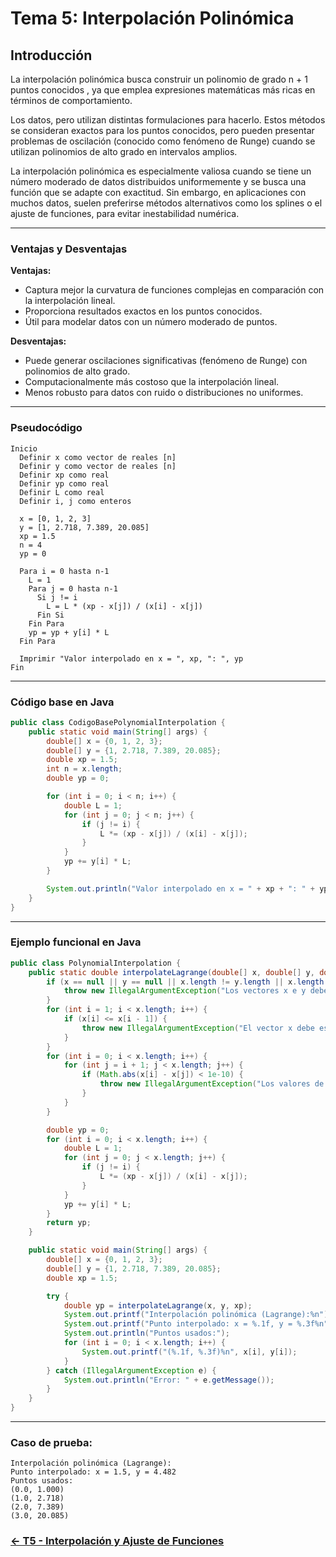 # Tema 5: Interpolación Polinómica

## Introducción 

La interpolación polinómica busca construir un polinomio de grado n + 1 puntos conocidos , ya que emplea expresiones matemáticas más ricas en términos de comportamiento.

Los datos, pero utilizan distintas formulaciones para hacerlo. Estos métodos se consideran exactos para los puntos conocidos, pero pueden presentar problemas de oscilación (conocido como fenómeno de Runge) cuando se utilizan polinomios de alto grado en intervalos amplios.

La interpolación polinómica es especialmente valiosa cuando se tiene un número moderado de datos distribuidos uniformemente y se busca una función que se adapte con exactitud. Sin embargo, en aplicaciones con muchos datos, suelen preferirse métodos alternativos como los splines o el ajuste de funciones, para evitar inestabilidad numérica.

---

### Ventajas y Desventajas

**Ventajas:**
- Captura mejor la curvatura de funciones complejas en comparación con la interpolación lineal.
- Proporciona resultados exactos en los puntos conocidos.
- Útil para modelar datos con un número moderado de puntos.

**Desventajas:**
- Puede generar oscilaciones significativas (fenómeno de Runge) con polinomios de alto grado.
- Computacionalmente más costoso que la interpolación lineal.
- Menos robusto para datos con ruido o distribuciones no uniformes.

---

### Pseudocódigo

```text
Inicio
  Definir x como vector de reales [n]
  Definir y como vector de reales [n]
  Definir xp como real
  Definir yp como real
  Definir L como real
  Definir i, j como enteros

  x = [0, 1, 2, 3]
  y = [1, 2.718, 7.389, 20.085]
  xp = 1.5
  n = 4
  yp = 0

  Para i = 0 hasta n-1
    L = 1
    Para j = 0 hasta n-1
      Si j != i
        L = L * (xp - x[j]) / (x[i] - x[j])
      Fin Si
    Fin Para
    yp = yp + y[i] * L
  Fin Para

  Imprimir "Valor interpolado en x = ", xp, ": ", yp
Fin
```

---

### Código base en Java

```java
public class CodigoBasePolynomialInterpolation {
    public static void main(String[] args) {
        double[] x = {0, 1, 2, 3};
        double[] y = {1, 2.718, 7.389, 20.085};
        double xp = 1.5;
        int n = x.length;
        double yp = 0;

        for (int i = 0; i < n; i++) {
            double L = 1;
            for (int j = 0; j < n; j++) {
                if (j != i) {
                    L *= (xp - x[j]) / (x[i] - x[j]);
                }
            }
            yp += y[i] * L;
        }

        System.out.println("Valor interpolado en x = " + xp + ": " + yp);
    }
}
```

---

### Ejemplo funcional en Java

```java
public class PolynomialInterpolation {
    public static double interpolateLagrange(double[] x, double[] y, double xp) {
        if (x == null || y == null || x.length != y.length || x.length < 2) {
            throw new IllegalArgumentException("Los vectores x e y deben tener la misma longitud y al menos 2 elementos");
        }
        for (int i = 1; i < x.length; i++) {
            if (x[i] <= x[i - 1]) {
                throw new IllegalArgumentException("El vector x debe estar ordenado en orden ascendente");
            }
        }
        for (int i = 0; i < x.length; i++) {
            for (int j = i + 1; j < x.length; j++) {
                if (Math.abs(x[i] - x[j]) < 1e-10) {
                    throw new IllegalArgumentException("Los valores de x deben ser distintos");
                }
            }
        }

        double yp = 0;
        for (int i = 0; i < x.length; i++) {
            double L = 1;
            for (int j = 0; j < x.length; j++) {
                if (j != i) {
                    L *= (xp - x[j]) / (x[i] - x[j]);
                }
            }
            yp += y[i] * L;
        }
        return yp;
    }

    public static void main(String[] args) {
        double[] x = {0, 1, 2, 3};
        double[] y = {1, 2.718, 7.389, 20.085};
        double xp = 1.5;

        try {
            double yp = interpolateLagrange(x, y, xp);
            System.out.printf("Interpolación polinómica (Lagrange):%n");
            System.out.printf("Punto interpolado: x = %.1f, y = %.3f%n", xp, yp);
            System.out.println("Puntos usados:");
            for (int i = 0; i < x.length; i++) {
                System.out.printf("(%.1f, %.3f)%n", x[i], y[i]);
            }
        } catch (IllegalArgumentException e) {
            System.out.println("Error: " + e.getMessage());
        }
    }
}
```

---

### Caso de prueba:

```text
Interpolación polinómica (Lagrange):
Punto interpolado: x = 1.5, y = 4.482
Puntos usados:
(0.0, 1.000)
(1.0, 2.718)
(2.0, 7.389)
(3.0, 20.085)
```
### [<- T5 - Interpolación y Ajuste de Funciones ](https://github.com/SebastianRSS04/Metodos-Numericos-Git/blob/c9829f46be4ec2aa47381fa4eb9504aa16c8d72e/T5/Introducci%C3%B3n%20a%20la%20Interpolaci%C3%B3n%20y%20Ajuste%20de%20Funciones.md)
